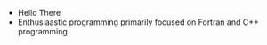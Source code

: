 - Hello There
- Enthusiaastic programming primarily focused on Fortran and C++ programming

<!---
AlexT0701/AlexT0701 is a ✨ special ✨ repository because its `README.md` (this file) appears on your GitHub profile.
You can click the Preview link to take a look at your changes.
--->
